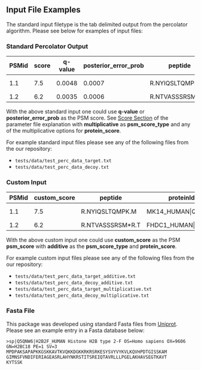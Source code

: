 ## Input File Examples
The standard input filetype is the tab delimited output from the percolator algorithm. Please see below for examples of input files:
### Standard Percolator Output
| PSMid | score | q-value | posterior_error_prob | peptide | proteinIds |  |  |  |
|---|---|---|---|---|---|---|---|---|
| 1.1 | 7.5 | 0.0048 | 0.0007 | R.NYIQSLTQMPK.M | MK14_HUMAN\|Q16539 | MK14_HUMAN\|Q16539-2 | MK14_HUMAN\|Q16539-3 |  |
| 1.2 | 6.2 | 0.0035 | 0.0006 | R.NTVASSSRSM*R.T | FHDC1_HUMAN\|Q9C0D6 |  |  |  |

With the above standard input one could use __q-value__ or __posterior_error_prob__ as the PSM score. See [Score Section](parameters.md#score) of the parameter file explanation with __multiplicative__ as __psm_score_type__ and any of the multiplicative options for __protein_score__.

For example standard input files please see any of the following files from the our repository:

- `tests/data/test_perc_data_target.txt`
- `tests/data/test_perc_data_decoy.txt`

### Custom Input
| PSMid | custom_score | peptide | proteinIds |  | 
|---|---|---|---|---|
| 1.1 | 7.5 | R.NYIQSLTQMPK.M | MK14_HUMAN\|Q16539 | MK14_HUMAN\|Q16539-2 | MK14_HUMAN\|Q16539-3 |  |
| 1.2 | 6.2 |  R.NTVASSSRSM*R.T | FHDC1_HUMAN\|Q9C0D6 |  |  | 

With the above custom input one could use __custom_score__ as the PSM __psm_score__ with __additive__ as the __psm_score_type__ and __protein_score__.

For example custom input files please see any of the following files from the our repository:

- `tests/data/test_perc_data_target_additive.txt`
- `tests/data/test_perc_data_decoy_additive.txt`
- `tests/data/test_perc_data_target_multiplicative.txt`
- `tests/data/test_perc_data_decoy_multiplicative.txt`

### Fasta File
This package was developed using standard Fasta files from [Uniprot](https://www.uniprot.org/).
Please see an example entry in a Fasta database below:
```text
>sp|Q5QNW6|H2B2F_HUMAN Histone H2B type 2-F OS=Homo sapiens OX=9606 GN=H2BC18 PE=1 SV=3
MPDPAKSAPAPKKGSKKAVTKVQKKDGKKRKRSRKESYSVYVYKVLKQVHPDTGISSKAM
GIMNSFVNDIFERIAGEASRLAHYNKRSTITSREIQTAVRLLLPGELAKHAVSEGTKAVT
KYTSSK
```